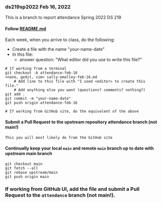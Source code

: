 ### ds219sp2022 Feb 16, 2022

This is a branch to report attendance Spring 2022 DS 219

#### Follow [README.md](https://github.com/sallyom/ds219sp2022#readme)

Each week, when you arrive to class, do the following:
* Create a file with the name "your-name-date"
* In this file:
    * answer question: "What editor did you use to write this file?"

```shell
# If working from a terminal
git checkout -b attendance-feb-16
<nano, gedit, vim> sally-omalley-feb-16.md
    # Add line to this file with "I used <editor> to create this file."
    # Add anything else you want (questions? comments? nothing?) 
git add .
git commit -m "your-name-date"
git push origin attendance-feb-16

# If working from GitHub site, do the equivalent of the above
```

#### Submit a Pull Request to the upstream repository attendance branch (not main!)

```
This you will most likely do from the GitHub site
```

#### Continually keep your local `main` and remote `main` branch up to date with upstream main branch

```shell
git checkout main
git fetch --all
git rebase upstream/main
git push origin main
```

### If working from GitHub UI, add the file and submit a Pull Request to the `attendance` branch (not main!).
